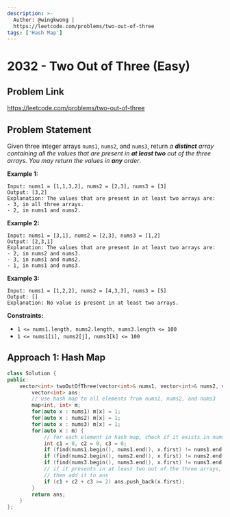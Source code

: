 ```yaml
---
description: >-
  Author: @wingkwong |
  https://leetcode.com/problems/two-out-of-three
tags: ['Hash Map']
---
```


# 2032 - Two Out of Three (Easy)

## Problem Link

https://leetcode.com/problems/two-out-of-three

## Problem Statement

Given three integer arrays `nums1`, `nums2`, and `nums3`, return _a **distinct** array containing all the values that are present in **at least two** out of the three arrays. You may return the values in **any** order_.&#x20;

**Example 1:**

```
Input: nums1 = [1,1,3,2], nums2 = [2,3], nums3 = [3]
Output: [3,2]
Explanation: The values that are present in at least two arrays are:
- 3, in all three arrays.
- 2, in nums1 and nums2.
```

**Example 2:**

```
Input: nums1 = [3,1], nums2 = [2,3], nums3 = [1,2]
Output: [2,3,1]
Explanation: The values that are present in at least two arrays are:
- 2, in nums2 and nums3.
- 3, in nums1 and nums2.
- 1, in nums1 and nums3.
```

**Example 3:**

```
Input: nums1 = [1,2,2], nums2 = [4,3,3], nums3 = [5]
Output: []
Explanation: No value is present in at least two arrays.
```

**Constraints:**

* `1 <= nums1.length, nums2.length, nums3.length <= 100`
* `1 <= nums1[i], nums2[j], nums3[k] <= 100`

## Approach 1: Hash Map

<SolutionAuthor name="@wingkwong"/>

```cpp
class Solution {
public:
    vector<int> twoOutOfThree(vector<int>& nums1, vector<int>& nums2, vector<int>& nums3) {
        vector<int> ans;
        // use hash map to all elements from nums1, nums2, and nums3
        map<int, int> m;
        for(auto x : nums1) m[x] = 1;
        for(auto x : nums2) m[x] = 1;
        for(auto x : nums3) m[x] = 1;
        for(auto x : m) {
            // for each element in hash map, check if it exists in nums1, nums2, and nums3
            int c1 = 0, c2 = 0, c3 = 0;
            if (find(nums1.begin(), nums1.end(), x.first) != nums1.end()) c1 = 1;
            if (find(nums2.begin(), nums2.end(), x.first) != nums2.end()) c2 = 1;
            if (find(nums3.begin(), nums3.end(), x.first) != nums3.end()) c3 = 1;
            // if it presents in at least two out of the three arrays,
            // then add it to ans
            if (c1 + c2 + c3 >= 2) ans.push_back(x.first);
        }
        return ans;
    }
};
```